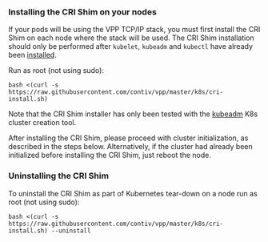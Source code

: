 ### Installing the CRI Shim on your nodes
If your pods will be using the VPP TCP/IP stack, you must first install the
CRI Shim on each node where the stack will be used. The CRI Shim installation
should only be performed after `kubelet`, `kubeadm` and `kubectl` have already
been [installed][2].

Run as root (not using sudo):
```
bash <(curl -s https://raw.githubusercontent.com/contiv/vpp/master/k8s/cri-install.sh)
```
Note that the CRI Shim installer has only been tested  with the [kubeadm][1]
K8s cluster creation tool.


After installing the CRI Shim, please proceed with cluster initialization,
as described in the steps below. Alternatively, if the cluster had already
been initialized before installing the CRI Shim, just reboot the node.

[1]: https://kubernetes.io/docs/setup/independent/create-cluster-kubeadm/
[2]: https://kubernetes.io/docs/setup/independent/install-kubeadm/#installing-kubeadm-kubelet-and-kubectl


### Uninstalling the CRI Shim

To uninstall the CRI Shim as part of Kubernetes tear-down on a node run as root (not using sudo):
```
bash <(curl -s https://raw.githubusercontent.com/contiv/vpp/master/k8s/cri-install.sh) --uninstall
```
